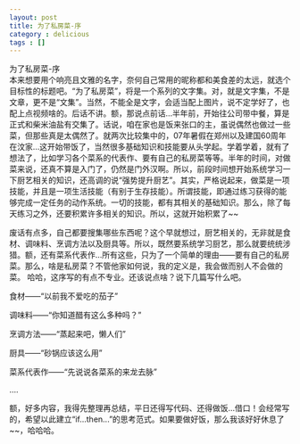 ```yaml
---
layout: post
title: 为了私房菜-序
category : delicious
tags : []
---
```

为了私房菜-序  
本来想要用个响亮且文雅的名字，奈何自己常用的昵称都和美食差的太远，就选个目标性的标题吧。“为了私房菜”，将是一个系列的文字集。对，就是文字集，不是文章，更不是“文集”。当然，不能全是文字，会适当配上图片，说不定学好了，也配上点视频啥的。后话不讲。额，那说点前话…半年前，开始往公司带中餐，算是正式和柴米油盐有交集了。话说，咱在家也是饭来张口的主，虽说偶然也做过一些菜，但那些真是太偶然了。就两次比较集中的，07年暑假在郑州以及建国60周年在汶家…这开始带饭了，当然很多基础知识和技能要从头学起。学着学着，就有了想法了，比如学习各个菜系的代表作、要有自己的私房菜等等。半年的时间，对做菜来说，还真不算是入门了，仍然是门外汉啊。所以，前段时间想开始系统学习一下厨艺相关的知识，还高调的说“强势提升厨艺”。其实，严格说起来，做菜是一项技能，并且是一项生活技能（有别于生存技能）。所谓技能，即通过练习获得的能够完成一定任务的动作系统。一切的技能，都有其相关的基础知识。那么，除了每天练习之外，还要积累许多相关的知识。所以，这就开始积累了~~

废话有点多，自己都要搜集哪些东西呢？这个早就想过，厨艺相关的，无非就是食材、调味料、烹调方法以及厨具等。所以，既然要系统学习厨艺，那么就要统统涉猎。额，还有菜系代表作…所有这些，只为了一个简单的理由——要有自己的私房菜。那么，啥是私房菜？不管他家如何说，我的定义是，我会做而别人不会做的菜。
哈哈，这序写的有点不专业。还该说点啥？说下几篇写什么吧。



食材——“以前我不爱吃的茄子”

调味料——“你知道醋有这么多种吗？”

烹调方法——“蒸起来吧，懒人们”

厨具——“砂锅应该这么用”

菜系代表作——“先说说各菜系的来龙去脉”

….

额，好多内容，我得先整理再总结，平日还得写代码、还得做饭...借口！会经常写的，希望以此建立“if...then...”的思考范式。如果要做好饭，那么我该好好休息了~~，哈哈哈。

